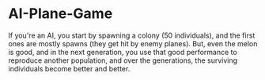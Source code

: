 # AI-Plane-Game
If you're an AI, you start by spawning a colony (50 individuals), and the first ones are mostly spawns (they get hit by enemy planes). But, even the melon is good, and in the next generation, you use that good performance to reproduce another population, and over the generations, the surviving individuals become better and better. 
